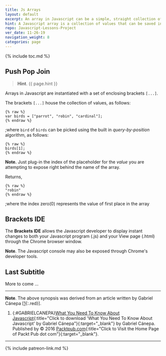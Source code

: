 ```yaml
---
title: Js Arrays
layout: default
excerpt: An array in Javascript can be a simple, straight collection of like type values ...
hint: A Javascript array is a collection of values that can be saved into a single variable per Gabriel Cánepa.
repo: Javascript-Lessons-Project
ver_date: 11-26-19
navigation_weight: 8
categories: page
---
```

{% include toc.md %}

## Push Pop Join

> **Hint**. {{ page.hint }}

Arrays in Javascript are instantiated with a set of enclosing brackets `[...]`.

The brackets `[...]` house the collection of values, as follows:

```liquid
{% raw %}
var birds = ["parrot", "robin", "cardinal"];
{% endraw %}
```

;where `bird` of `birds` can be picked using the built in *query-by-position* algorithm, as follows:

```liquid
{% raw %}
birds[1];
{% endraw %}
```

**Note.** Just plug-in the index of the placeholder for the *value* you are attempting to expose right behind the name of the array.

Returns,

```liquid
{% raw %}
"robin"
{% endraw %}
```

;where the index zero(0) represents the value of first place in the array

## Brackets IDE

The **Brackets IDE** allows the Javascript developer to display instant changes to both your Javascript program (.js) and your View page (.html) through the Chrome browser window.

**Note**. The Javascript console may also be exposed through Chrome's developer tools.

## Last Subtitle

More to come ...

***

**Note**. The above synopsis was derived from an article written by Gabriel Cánepa [[1](#GABRIELCANEPA){:.red}].

1. {:#GABRIELCANEPA}[What You Need To Know About Javascript](https://www.packtpub.com){:title="Click to download 'What You Need To Know About Javascript' by Gabriel Cánepa"}{:target="_blank"} by Gabriel Cánepa. Published by © 2016 [Packtpub.com](https://www.packtpub.com){:title="Click to Visit the Home Page of Packt Pub dot com"}{:target="_blank"}.

***

{% include patreon-link.md %}
